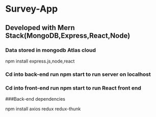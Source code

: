 # Survey-App

## Developed with Mern Stack(MongoDB,Express,React,Node)

### Data stored in mongodb Atlas cloud

npm install express.js,node,react

### Cd into back-end run npm start to run server on localhost

### Cd into front-end run npm start to run React front end

###Back-end dependencies

npm install axios redux redux-thunk
